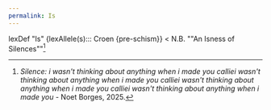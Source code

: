 ```yaml
---
permalink: Is
---
```

lexDef "Is" {lexAllele(s)::: Croen {pre-schism}} < N.B. ""An Isness of Silences""[^IsCroen]

[^IsCroen]: *Silence: i wasn't thinking about anything when i made you calliei wasn't thinking about anything when i made you calliei wasn't thinking about anything when i made you calliei wasn't thinking about anything when i made you* - Noet Borges, 2025.
